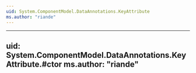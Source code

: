 ```yaml
---
uid: System.ComponentModel.DataAnnotations.KeyAttribute
ms.author: "riande"
---
```


---
uid: System.ComponentModel.DataAnnotations.KeyAttribute.#ctor
ms.author: "riande"
---
